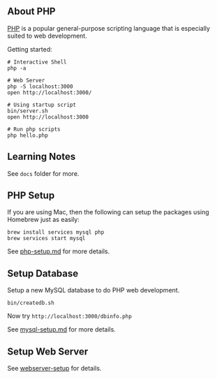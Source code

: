 ## About PHP

[PHP](https://www.php.net/) is a popular general-purpose scripting language that is especially 
suited to web development.

Getting started:

```
# Interactive Shell
php -a

# Web Server
php -S localhost:3000
open http://localhost:3000/

# Using startup script
bin/server.sh
open http://localhost:3000

# Run php scripts
php hello.php
```

## Learning Notes

See `docs` folder for more.

## PHP Setup

If you are using Mac, then the following can setup the packages using Homebrew just as easily:

	brew install services mysql php
	brew services start mysql

See [php-setup.md](docs/php-setup.md) for more details.

## Setup Database

Setup a new MySQL database to do PHP web development.

```
bin/createdb.sh
```

Now try `http://localhost:3000/dbinfo.php`

See [mysql-setup.md](docs/mysql-setup.md) for more details.

## Setup Web Server

See [webserver-setup](docs/webserver-setup.md) for details.
